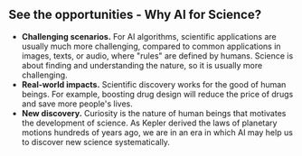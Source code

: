 ## See the opportunities - Why AI for Science?
- **Challenging scenarios.** For AI algorithms, scientific applications are usually much more challenging, compared to common applications in images, texts, or audio, where "rules" are defined by humans. Science is about finding and understanding the nature, so it is usually more challenging.
- **Real-world impacts.** Scientific discovery works for the good of human beings. For example, boosting drug design will reduce the price of drugs and save more people's lives.
- **New discovery.** Curiosity is the nature of human beings that motivates the development of science. As Kepler derived the laws of planetary motions hundreds of years ago, we are in an era in which AI may help us to discover new science systematically.